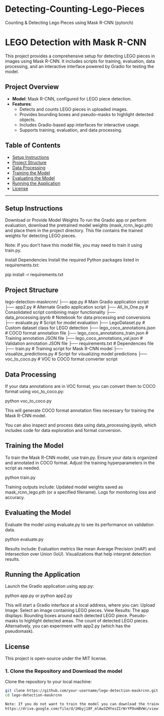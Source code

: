 # Detecting-Counting-Lego-Pieces
Counting &amp; Detecting Lego Pieces using Mask R-CNN (pytorch)

# LEGO Detection with Mask R-CNN

This project provides a comprehensive setup for detecting LEGO pieces in images using Mask R-CNN. It includes scripts for training, evaluation, data processing, and an interactive interface powered by Gradio for testing the model.

## Project Overview

- **Model**: Mask R-CNN, configured for LEGO piece detection.
- **Features**:
  - Detects and counts LEGO pieces in uploaded images.
  - Provides bounding boxes and pseudo-masks to highlight detected objects.
  - Includes Gradio-based app interfaces for interactive usage.
  - Supports training, evaluation, and data processing.

## Table of Contents

- [Setup Instructions](#setup-instructions)
- [Project Structure](#project-structure)
- [Data Processing](#data-processing)
- [Training the Model](#training-the-model)
- [Evaluating the Model](#evaluating-the-model)
- [Running the Application](#running-the-application)
- [License](#license)

---

## Setup Instructions
Download or Provide Model Weights
To run the Gradio app or perform evaluation, download the pretrained model weights (mask_rcnn_lego.pth) and place them in the project directory. This file contains the trained weights for detecting LEGO pieces.

Note: If you don’t have this model file, you may need to train it using train.py.

Install Dependencies
Install the required Python packages listed in requirements.txt:

pip install -r requirements.txt

## Project Structure
lego-detection-maskrcnn/
├── app.py                    # Main Gradio application script
├── app2.py                   # Alternate Gradio application script
├── All_In_One.py             # Consolidated script combining major functionality
├── data_processing.ipynb     # Notebook for data processing and conversions
├── evaluate.py               # Script for model evaluation
├── LegoDataset.py            # Custom dataset class for LEGO detection
├── lego_coco_annotations.json         # COCO format annotation file
├── lego_coco_annotations_train.json   # Training annotation JSON file
├── lego_coco_annotations_val.json     # Validation annotation JSON file
├── requirements.txt          # Dependencies file
├── train.py                  # Training script for Mask R-CNN model
├── visualize_predictions.py  # Script for visualizing model predictions
├── voc_to_coco.py            # VOC to COCO format converter script

## Data Processing
If your data annotations are in VOC format, you can convert them to COCO format using voc_to_coco.py:

python voc_to_coco.py

This will generate COCO format annotation files necessary for training the Mask R-CNN model.

You can also inspect and process data using data_processing.ipynb, which includes code for data exploration and format conversion.

## Training the Model
To train the Mask R-CNN model, use train.py. Ensure your data is organized and annotated in COCO format. Adjust the training hyperparameters in the script as needed.

python train.py

Training outputs include:
Updated model weights saved as mask_rcnn_lego.pth (or a specified filename).
Logs for monitoring loss and accuracy.

## Evaluating the Model
Evaluate the model using evaluate.py to see its performance on validation data.

python evaluate.py

Results include:
Evaluation metrics like mean Average Precision (mAP) and Intersection over Union (IoU).
Visualizations that help interpret detection results.

## Running the Application
Launch the Gradio application using app.py:

python app.py
or
python app2.py

This will start a Gradio interface at a local address, where you can:
Upload Image: Select an image containing LEGO pieces.
View Results: The app displays:
Bounding boxes around each detected LEGO piece.
Pseudo-masks to highlight detected areas.
The count of detected LEGO pieces.
Alternatively, you can experiment with app2.py (which has the pseudomask).

## License
This project is open-source under the MIT license.

### 1. Clone the Repository and Download the model

Clone the repository to your local machine:

```bash
git clone https://github.com/your-username/lego-detection-maskrcnn.git
cd lego-detection-maskrcnn

Note: If you do not want to train the model you can download the trained model from:
https://drive.google.com/file/d/1Hbyj18F_mlAw3ZHYesZIrWrYPOvmBVWc/view?usp=sharing



